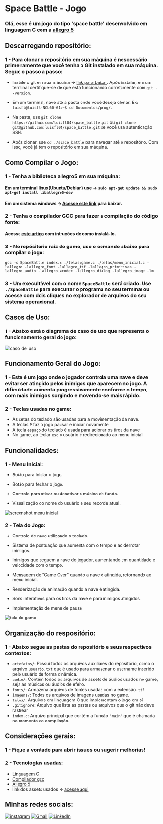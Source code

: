 # Space Battle - Jogo 

### Olá, esse é um jogo do tipo 'space battle' desenvolvido em linguagem C com a [allegro 5](https://liballeg.org/)

## Descarregando repositório:

### 1 - Para clonar o repositório em sua máquina é nescessário primeiramente que você tenha o Git instalado em sua máquina. Segue o passo a passo:
-  Instale o git em sua máquina -> [link para baixar](https://git-scm.com/downloads). Após instalar, em um terminal certifique-se de que está funcionando corretamente com `git --version`.

- Em um terminal, nave até a pasta onde você deseja clonar. Ex: `luisfl@luisfl-NCL60-61:~$ cd Documentos/prog/`.

- Na pasta, use `git clone https://github.com/luisfl04/space_battle.git` ou `git clone git@github.com:luisfl04/space_battle.git` se você usa autenticação SSH.

- Após clonar, use `cd ./space_battle` para navegar até o repositório. Com isso, você já tem o repositório em sua máquina.

## Como Compilar o Jogo:

### 1 - Tenha a biblioteca allegro5 em sua máquina:

#### Em um terminal linux(Ubuntu/Debian) use -> `sudo apt-get update && sudo apt-get install liballegro5-dev`
#### Em um sistema windows -> [Acesse este link](https://www.nuget.org/api/v2/package/Allegro/5.2.10) para baixar.

### 2 - Tenha o compilador **GCC** para fazer a compilação do código fonte:
#### Acesse [este artigo](https://www.alura.com.br/artigos/compilando-executando-programas-c-c-windows?srsltid=AfmBOooPrL_e2Opiroz8XDEuVCR5q2KAPc_9m9ZCqYVUj90G45Orlp6F) com intruções de como instalá-lo.

### 3 - No repósitorio raiz do game, use o comando abaixo para compilar o jogo:
`gcc -o SpaceBattle index.c ./telas/game.c ./telas/menu_inicial.c -lallegro -lallegro_font -lallegro_ttf -lallegro_primitives -lallegro_audio -lallegro_acodec -lallegro_dialog -lallegro_image -lm `

### 3 - Um execultável com o nome `SpaceBattle` será criado. Use `./SpaceBattle` para execultar o programa no seu terminal ou acesse com dois cliques no explorador de arquivos do seu sistema operacional.

## Casos de Uso:
### 1 - Abaixo está o diagrama de caso de uso que representa o funcionamento geral do jogo:
![caso_de_uso](./artefatos/imagens/SpaceBattle_caso_de_uso.jpg)

## Funcionamento Geral do Jogo:
### 1 - Este é um jogo onde o jogador controla uma nave e deve evitar ser atingido pelos inimigos que aparecem no jogo. A dificuldade aumenta progressivamente conforme o tempo, com mais inimigos surgindo e movendo-se mais rápido.

### 2 - Teclas usadas no game:
- As setas do teclado são usadas para a movimentação da nave.
- A teclas `P` faz o jogo pausar e iniciar novamente
- A tecla `espaço` do teclado é usada para acionar os tiros da nave
- No game, ao teclar `esc` o usuário é redirecionado ao menu inicial.

## Funcionalidades:
### 1 - Menu Inicial:

- Botão para iniciar o jogo.

- Botão para fechar o jogo.

- Controle para ativar ou desativar a música de fundo.

- Visualização do nome do usuário e seu recorde atual.

![screenshot menu inicial](./artefatos/imagens/tela_de_menu.png)

### 2 - Tela do Jogo:

- Controle de nave utilizando o teclado.

- Sistema de pontuação que aumenta com o tempo e ao derrotar inimigos.

- Inimigos que seguem a nave do jogador, aumentando em quantidade e velocidade com o tempo.

- Mensagem de “Game Over” quando a nave é atingida, retornando ao menu inicial.

- Renderização de animação quando a nave é atingida.

- Sons interativos para os tiros da nave e para inimigos atingidos

- Implementação de menu de pause

![tela do game](./artefatos/imagens/game.png)

## Organização do respositório:
### 1 - Abaixo segue as pastas do repositório e seus respectivos contextos:
- `artefatos/`: Possui todos os arquivos auxiliares do repositório, como o arquivo 
`usuario.txt` que é usado para armazenar o username inserido pelo usuário de forma dinâmica.
- `audio/`: Contém todos os arquivos de assets de áudios usados no game, seja as músicas ou áudios de efeito.
- `fonts/`: Armazena arquivos de fontes usadas com a extensão`.ttf`
- `imagens/`: Todos os arquivos de imagens usadas no game.
- `telas/`: Arquivos em linguagem C que implementam o jogo em sí.
- `.gitignore`: Arquivo que lista as pastas ou arquivos que o git não deve rastrear
- `index.c`: Arquivo principal que contém a função `"main"` que é chamada no momento da compilação.

## Considerações gerais:

### 1 - Fique a vontade para abrir issues ou sugerir melhorias!
### 2 - Tecnologias usadas: 
- [Linguagem C](https://pt.wikipedia.org/wiki/C_(linguagem_de_programa%C3%A7%C3%A3o))
- [Compilador gcc](https://gcc.gnu.org/)
- [Allegro 5](https://liballeg.org/)
- link dos assets usados -> [acesse aqui](https://opengameart.org/content/space-game-assets) 

## Minhas redes sociais:
[![instagram](https://img.shields.io/badge/-Instagram-000?style=for-the-badge&logo=instagram&logoColor=FFF&color:FFF)](https://www.instagram.com/luisfl04_/)
[![Gmail](https://img.shields.io/badge/Gmail-D14836?style=for-the-badge&logo=gmail&logoColor=white)](mailto:luisfelipecontato08@gmail.com)
[![LinkedIn](https://img.shields.io/badge/LinkedIn-Profile-blue?style=flat-square&logo=linkedin)](https://www.linkedin.com/in/luis-felipe-8725a1291/)


